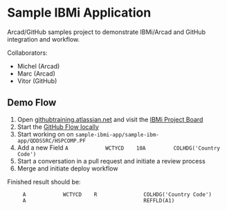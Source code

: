 # Sample IBMi Application

Arcad/GitHub samples project to demonstrate IBMi/Arcad and GitHub integration and workflow.

Collaborators:
 - Michel (Arcad) 
 - Marc (Arcad)
 - Vitor (GitHub)

## Demo Flow

1. Open [githubtraining.atlassian.net](https://githubtraining.atlassian.net/) and visit the [IBMi Project Board](https://githubtraining.atlassian.net/secure/RapidBoard.jspa?rapidView=32&view=detail&selectedIssue=IBMI-6)
2. Start the [GitHub Flow locally](https://guides.github.com/introduction/flow/) 
2. Start working on on `sample-ibmi-app/sample-ibm-app/QDDSSRC/HSPCOMP.PF`
3. Add a new Field `A            WCTYCD    10A         COLHDG('Country Code')`
4. Start a conversation in a pull request and initiate a review process
5. Merge and initiate deploy workflow

Finished result should be:

```
     A            WCTYCD    R               COLHDG('Country Code')
     A                                      REFFLD(A1)
```